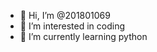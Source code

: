 - 👋 Hi, I’m @201801069
- 👀 I’m interested in coding
- 🌱 I’m currently learning python
<!---
201801069/201801069 is a ✨ special ✨ repository because its `README.md` (this file) appears on your GitHub profile.
You can click the Preview link to take a look at your changes.
--->
